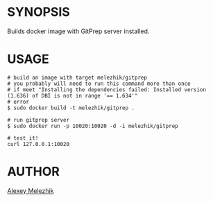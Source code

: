# SYNOPSIS

Builds docker image with GitPrep server installed.


# USAGE

    # build an image with target melezhik/gitprep
    # you probably will need to run this command more than once
    # if meet "Installing the dependencies failed: Installed version (1.636) of DBI is not in range '== 1.634'"
    # error
    $ sudo docker build -t melezhik/gitprep .

    # run gitprep server
    $ sudo docker run -p 10020:10020 -d -i melezhik/gitprep

    # test it!
    curl 127.0.0.1:10020

# AUTHOR

[Alexey Melezhik](mailto:melezhik@gmail.com)


